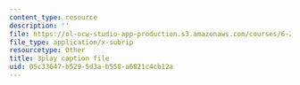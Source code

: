 ```yaml
---
content_type: resource
description: ''
file: https://ol-ocw-studio-app-production.s3.amazonaws.com/courses/6-262-discrete-stochastic-processes-spring-2011/05c33647b5295d3ab558a6821c4cb12a_GwVjWQykCDw.vtt
file_type: application/x-subrip
resourcetype: Other
title: 3play caption file
uid: 05c33647-b529-5d3a-b558-a6821c4cb12a
---
```

